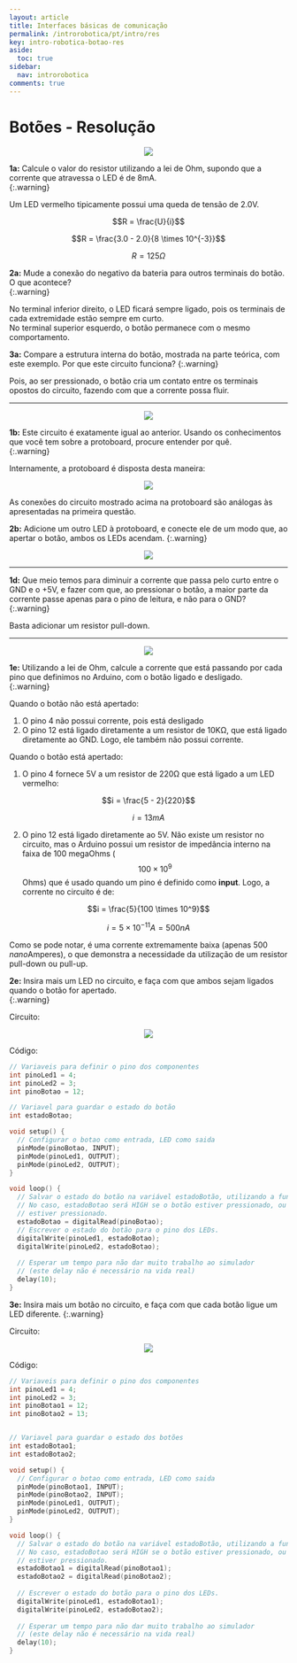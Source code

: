 ```yaml
---
layout: article
title: Interfaces básicas de comunicação
permalink: /introrobotica/pt/intro/res
key: intro-robotica-botao-res
aside:
  toc: true
sidebar:
  nav: introrobotica
comments: true
---
```

# Botões - Resolução

<div align="center">
  <img class="image image--xl" src="https://i.imgur.com/OHv2FPv.png"/>
</div>

**1a:** Calcule o valor do resistor utilizando a lei de Ohm, supondo que a corrente que atravessa o LED é de 8mA.  
{:.warning}

Um LED vermelho tipicamente possui uma queda de tensão de 2.0V.

$$R = \frac{U}{i}$$

$$R = \frac{3.0 - 2.0}{8 \times 10^{-3}}$$

$$R = 125Ω$$

**2a:** Mude a conexão do negativo da bateria para outros terminais do botão. O que acontece?  
{:.warning}

No terminal inferior direito, o LED ficará sempre ligado, pois os terminais de cada extremidade estão sempre em curto.  
No terminal superior esquerdo, o botão permanece com o mesmo comportamento.

**3a:** Compare a estrutura interna do botão, mostrada na parte teórica, com este exemplo. Por que este circuito funciona?
{:.warning}

Pois, ao ser pressionado, o botão cria um contato entre os terminais opostos do circuito, fazendo com que a corrente possa fluir.

---

<div align="center">
  <img src="https://i.imgur.com/c7a76v2.png"/>
</div>
 
**1b:** Este circuito é exatamente igual ao anterior. Usando os conhecimentos que você tem sobre a protoboard, procure entender por quê.  
{:.warning}

Internamente, a protoboard é disposta desta maneira:

<div align="center">
  <img src="https://i.imgur.com/N9HZVv3.png"/>
</div>

As conexões do circuito mostrado acima na protoboard são análogas às apresentadas na primeira questão.

**2b:** Adicione um outro LED à protoboard, e conecte ele de um modo que, ao apertar o botão, ambos os LEDs acendam.
{:.warning}

<div align="center">
  <img src="https://i.imgur.com/WiN4EnY.png"/>
</div>

---

**1d:** Que meio temos para diminuir a corrente que passa pelo curto entre o GND e o +5V, e fazer com que, ao pressionar o botão, a maior parte da corrente passe apenas para o pino de leitura, e não para o GND?
{:.warning}

Basta adicionar um resistor pull-down.

---

<div align="center">
  <img src="https://i.imgur.com/ntDCJoA.png"/>
</div>

**1e:** Utilizando a lei de Ohm, calcule a corrente que está passando por cada pino que definimos no Arduino, com o botão ligado e desligado.  
{:.warning}

Quando o botão não está apertado:  
1. O pino 4 não possui corrente, pois está desligado  
2. O pino 12 está ligado diretamente a um resistor de 10KΩ, que está ligado diretamente ao GND. Logo, ele também não possui corrente.

Quando o botão está apertado:  
1. O pino 4 fornece 5V a um resistor de 220Ω que está ligado a um LED vermelho:

$$i = \frac{5 - 2}{220}$$

$$i = 13mA$$

2. O pino 12 está ligado diretamente ao 5V. Não existe um resistor no circuito, mas o Arduino possui um resistor de impedância interno na faixa de 100 megaOhms ($$100 \times 10^9$$ Ohms) que é usado quando um pino é definido como **input**. Logo, a corrente no circuito é de:

$$i = \frac{5}{100 \times 10^9}$$

$$i = 5 \times 10^{-11} A = 500 nA$$

Como se pode notar, é uma corrente extremamente baixa (apenas 500 *nano*Amperes), o que demonstra a necessidade da utilização de um resistor pull-down ou pull-up.

**2e:** Insira mais um LED no circuito, e faça com que ambos sejam ligados quando o botão for apertado.  
{:.warning}

Circuito:

<div align="center">
  <img src="https://i.imgur.com/vCUwd67.png"/>
</div>

Código:

```c
// Variaveis para definir o pino dos componentes
int pinoLed1 = 4;
int pinoLed2 = 3;
int pinoBotao = 12;

// Variavel para guardar o estado do botão
int estadoBotao;

void setup() {
  // Configurar o botao como entrada, LED como saida
  pinMode(pinoBotao, INPUT);
  pinMode(pinoLed1, OUTPUT);
  pinMode(pinoLed2, OUTPUT);
}

void loop() {
  // Salvar o estado do botão na variável estadoBotão, utilizando a função digitalRead.
  // No caso, estadoBotao será HIGH se o botão estiver pressionado, ou LOW, se não
  // estiver pressionado.
  estadoBotao = digitalRead(pinoBotao);
  // Escrever o estado do botão para o pino dos LEDs.
  digitalWrite(pinoLed1, estadoBotao);
  digitalWrite(pinoLed2, estadoBotao);
  
  // Esperar um tempo para não dar muito trabalho ao simulador
  // (este delay não é necessário na vida real)
  delay(10);
}
```

**3e:** Insira mais um botão no circuito, e faça com que cada botão ligue um LED diferente.
{:.warning}

Circuito:

<div align="center">
  <img src="https://i.imgur.com/WwLdpz5.png"/>
</div>

Código:

```c
// Variaveis para definir o pino dos componentes
int pinoLed1 = 4;
int pinoLed2 = 3;
int pinoBotao1 = 12;
int pinoBotao2 = 13;


// Variavel para guardar o estado dos botões
int estadoBotao1;
int estadoBotao2;

void setup() {
  // Configurar o botao como entrada, LED como saida
  pinMode(pinoBotao1, INPUT);
  pinMode(pinoBotao2, INPUT);
  pinMode(pinoLed1, OUTPUT);
  pinMode(pinoLed2, OUTPUT);
}

void loop() {
  // Salvar o estado do botão na variável estadoBotão, utilizando a função digitalRead.
  // No caso, estadoBotao será HIGH se o botão estiver pressionado, ou LOW, se não
  // estiver pressionado.
  estadoBotao1 = digitalRead(pinoBotao1);
  estadoBotao2 = digitalRead(pinoBotao2);
  
  // Escrever o estado do botão para o pino dos LEDs.
  digitalWrite(pinoLed1, estadoBotao1);
  digitalWrite(pinoLed2, estadoBotao2);
  
  // Esperar um tempo para não dar muito trabalho ao simulador
  // (este delay não é necessário na vida real)
  delay(10);
}
```